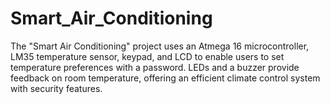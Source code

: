 # Smart_Air_Conditioning
The "Smart Air Conditioning" project uses an Atmega 16 microcontroller, LM35 temperature sensor, keypad, and LCD to enable users to set temperature preferences with a password. LEDs and a buzzer provide feedback on room temperature, offering an efficient climate control system with security features.
